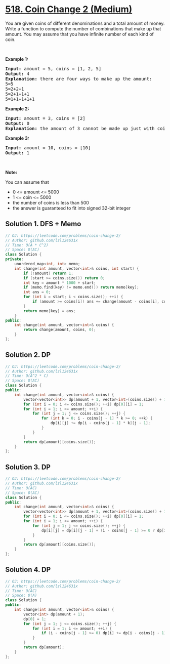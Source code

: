 # [518. Coin Change 2 (Medium)](https://leetcode.com/problems/coin-change-2/)

<p>You are given coins of different denominations and a total amount of money. Write a function to compute the number of combinations that make up that amount. You may assume that you have infinite number of each kind of coin.</p>

<ul>
</ul>

<p>&nbsp;</p>

<p><b>Example 1:</b></p>

<pre><b>Input:</b> amount = 5, coins = [1, 2, 5]
<b>Output:</b> 4
<b>Explanation:</b> there are four ways to make up the amount:
5=5
5=2+2+1
5=2+1+1+1
5=1+1+1+1+1
</pre>

<p><b>Example 2:</b></p>

<pre><b>Input:</b> amount = 3, coins = [2]
<b>Output:</b> 0
<b>Explanation:</b> the amount of 3 cannot be made up just with coins of 2.
</pre>

<p><b>Example 3:</b></p>

<pre><b>Input:</b> amount = 10, coins = [10] 
<b>Output:</b> 1
</pre>

<p>&nbsp;</p>

<p><b>Note:</b></p>

<p>You can assume that</p>

<ul>
	<li>0 &lt;= amount &lt;= 5000</li>
	<li>1 &lt;= coin &lt;= 5000</li>
	<li>the number of coins is less than 500</li>
	<li>the answer is guaranteed to fit into signed 32-bit integer</li>
</ul>


## Solution 1. DFS + Memo

```cpp
// OJ: https://leetcode.com/problems/coin-change-2/
// Author: github.com/lzl124631x
// Time: O(A * C^2)
// Space: O(AC)
class Solution {
private:
    unordered_map<int, int> memo;
    int change(int amount, vector<int>& coins, int start) {
        if (!amount) return 1;
        if (start >= coins.size()) return 0;
        int key = amount * 1000 + start;
        if (memo.find(key) != memo.end()) return memo[key];
        int ans = 0;
        for (int i = start; i < coins.size(); ++i) {
            if (amount >= coins[i]) ans += change(amount - coins[i], coins, i);
        }
        return memo[key] = ans;
    }
public:
    int change(int amount, vector<int>& coins) {
        return change(amount, coins, 0);
    }
};
```

## Solution 2. DP

```cpp
// OJ: https://leetcode.com/problems/coin-change-2/
// Author: github.com/lzl124631x
// Time: O(A^2 * C)
// Space: O(AC)
class Solution {
public:
    int change(int amount, vector<int>& coins) {
        vector<vector<int>> dp(amount + 1, vector<int>(coins.size() + 1));
        for (int i = 0; i <= coins.size(); ++i) dp[0][i] = 1;
        for (int i = 1; i <= amount; ++i) {
            for (int j = 1; j <= coins.size(); ++j) {
                for (int k = 0; i - coins[j - 1] * k >= 0; ++k) {
                    dp[i][j] += dp[i - coins[j - 1] * k][j - 1];
                }
            }
        }
        return dp[amount][coins.size()];
    }
};
```

## Solution 3. DP

```cpp
// OJ: https://leetcode.com/problems/coin-change-2/
// Author: github.com/lzl124631x
// Time: O(AC)
// Space: O(AC)
class Solution {
public:
    int change(int amount, vector<int>& coins) {
        vector<vector<int>> dp(amount + 1, vector<int>(coins.size() + 1));
        for (int i = 0; i <= coins.size(); ++i) dp[0][i] = 1;
        for (int i = 1; i <= amount; ++i) {
            for (int j = 1; j <= coins.size(); ++j) {
                dp[i][j] = dp[i][j - 1] + (i - coins[j - 1] >= 0 ? dp[i - coins[j - 1]][j] : 0);
            }
        }
        return dp[amount][coins.size()];
    }
};
```

## Solution 4. DP

```cpp
// OJ: https://leetcode.com/problems/coin-change-2/
// Author: github.com/lzl124631x
// Time: O(AC)
// Space: O(A)
class Solution {
public:
    int change(int amount, vector<int>& coins) {
        vector<int> dp(amount + 1);
        dp[0] = 1;
        for (int j = 1; j <= coins.size(); ++j) {
            for (int i = 1; i <= amount; ++i) {
                if (i - coins[j - 1] >= 0) dp[i] += dp[i - coins[j - 1]];
            }
        }
        return dp[amount];
    }
};
```